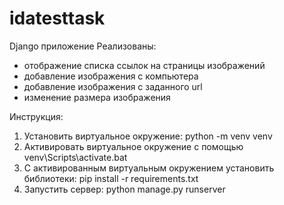 # idatesttask
Django приложение
Реализованы:
- отображение списка ссылок на страницы изображений
- добавление изображения с компьютера
- добавление изображения с заданного url
- изменение размера изображения

Инструкция:
1) Установить виртуальное окружение: python -m venv venv
2) Активировать виртуальное окружение с помощью venv\Scripts\activate.bat
3) С активированным виртуальным окружением установить библиотеки: pip install -r requirements.txt
4) Запустить сервер: python manage.py runserver